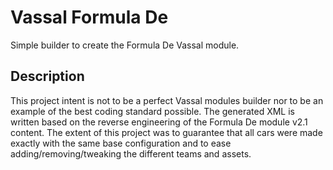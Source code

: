 # Vassal Formula De
Simple builder to create the Formula De Vassal module.

## Description
This project intent is not to be a perfect Vassal modules builder nor to be an example of the best coding standard possible.
The generated XML is written based on the reverse engineering of the Formula De module v2.1 content. The extent of this project was to guarantee that all cars were made exactly with the same base configuration and to ease adding/removing/tweaking the different teams and assets.